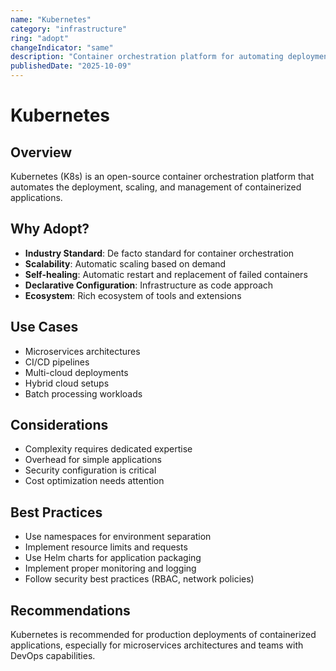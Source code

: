 ```yaml
---
name: "Kubernetes"
category: "infrastructure"
ring: "adopt"
changeIndicator: "same"
description: "Container orchestration platform for automating deployment, scaling, and management"
publishedDate: "2025-10-09"
---
```


# Kubernetes

## Overview

Kubernetes (K8s) is an open-source container orchestration platform that automates the deployment, scaling, and management of containerized applications.

## Why Adopt?

- **Industry Standard**: De facto standard for container orchestration
- **Scalability**: Automatic scaling based on demand
- **Self-healing**: Automatic restart and replacement of failed containers
- **Declarative Configuration**: Infrastructure as code approach
- **Ecosystem**: Rich ecosystem of tools and extensions

## Use Cases

- Microservices architectures
- CI/CD pipelines
- Multi-cloud deployments
- Hybrid cloud setups
- Batch processing workloads

## Considerations

- Complexity requires dedicated expertise
- Overhead for simple applications
- Security configuration is critical
- Cost optimization needs attention

## Best Practices

- Use namespaces for environment separation
- Implement resource limits and requests
- Use Helm charts for application packaging
- Implement proper monitoring and logging
- Follow security best practices (RBAC, network policies)

## Recommendations

Kubernetes is recommended for production deployments of containerized applications, especially for microservices architectures and teams with DevOps capabilities.
